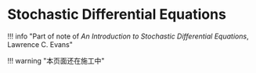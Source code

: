 <link rel="stylesheet" href="../../../../css/counter.css" />

# Stochastic Differential Equations

!!! info "Part of note of *An Introduction to Stochastic Differential Equations*, Lawrence C. Evans"

!!! warning "本页面还在施工中"